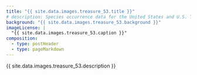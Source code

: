 ```yaml
---
title: "{{ site.data.images.treasure_53.title }}"
# description: Species occurrence data for the United States and U.S. Territories.
background: "{{ site.data.images.treasure_53.background }}"
imageLicense: |
  "{{ site.data.images.treasure_53.caption }}"
composition:
  - type: postHeader
  - type: pageMarkdown
---
```


{{ site.data.images.treasure_53.description }}